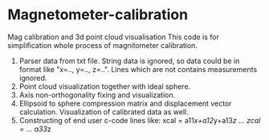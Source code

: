 # Magnetometer-calibration
Mag calibration and 3d point cloud visualisation
This code is for simplification whole process of magnitometer calibration.
1. Parser data from txt file. String data is ignored, so data could be in format like "x=.., y=.., z=..".
Lines which are not contains measurements ignored.
2. Point cloud visualization together with ideal sphere.
3. Axis non-orthogonality fixing and visualization.
4. Ellipsoid to sphere compression matrix and displacement vector calculation. Visualization of calibrated data as well.
5. Constructing of end user c-code lines like:
  xcal = a11*x+a12*y+a13*z
            ...
  zcal =    ...      a33*z
